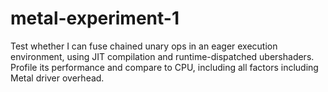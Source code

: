 # metal-experiment-1

Test whether I can fuse chained unary ops in an eager execution environment, using JIT compilation and runtime-dispatched ubershaders. Profile its performance and compare to CPU, including all factors including Metal driver overhead.

